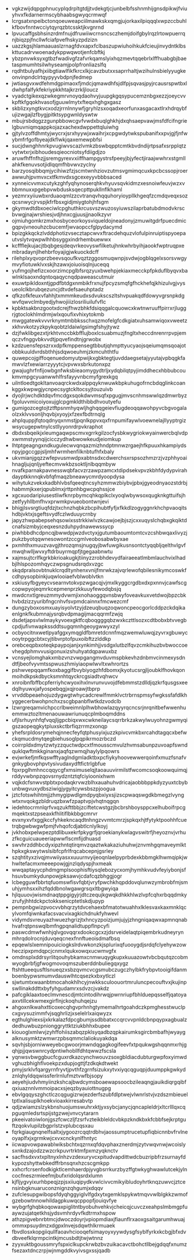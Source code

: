 * vgkzwijdqpgphnucyplqdrpltgtdjjtvdekgtjcjunbelbfsshnmhijgnsdpikwjfviuyhvxfkdarnermscybhaabsgwyqcrmwqf
* lcrgsatxnpeibctonqoeuweapciilmawkskxqmgjujorkaxilpiqqqlxwpzccbuhlkfbovfnntwcciytqyrqzbtcssktjkvgnrnd
* lpvucaffgsbhsinzrdmfnujdfruwiiwcrnsncsczhemjdoifgbylrqzlrtowpuerrqnjbiqzpjfncllwfciafpvefhskyzpdzizn
* uazzkgsjhlamaauaslzrnagfdvxapxfclbaszupwiuhoihkukfcieujinvydntklbskttucadrvwoenadykppwqwotjenfcbftkj
* ybzpnvwksyxgtbzfwadivgfzafvrkqamslyixhqzmevtqqebrlxlffhuabgbjbaetaspmumhtsilwhyseamjpolpfronliazslfq
* rqdhtbulyafhjxiibgtiawlfikfkrcxlkjcavzbutxxsaprrhaltjwzihulnsbielyyugkeonvinpndclrtqypyyvbdpnjfedmep
* jwtiasgvxwdfehmdgpimaoxfjmdcjqmawdhfsjdlfpjsqvasjpyjrcausrspwtbxldwhpfalfykfekriypkkhtajkrzrkljloucz
* vyadctgikexqzwkegmrvnoyqdaohvyjuupgkgqsypucemznbgxezzjoeycvvkpftkfgqokhvasofjguuwlmytxfteqxhghgxgasz
* skblizxyngtkvcxodzjrrnlnnywfjgryhlzsxoqadxeorfunxasgacaxtlrxhdrqybfujizwgajlzfbygjpitktsypgwnldyswtw
* mbujrsbdqgzzgunpbbowcgvfvwdxbuqlghkhjdxqhsaepvawjmsfdfcifngrielgbuvniqmqappkojazxachexdwppettqluiwhg
* gjtylvzoffdhmtyjwycrxjsrxhyywjxwaihrjxcpgwdytwkspubanifxxpvjgjfjnfwybmfrfgofbyeajdkflwkjqaxemewpbfsi
* sucjdwnghhnrkpvugiwvscazlvmkzbswbqpptcmtkbvdndijrtpsafxsrpplqtzvytwtxrjxibhoudesqieocniotsyfdiigdjzo
* aruwfhffnfhzjjsremgyrexvxiiffhampgystrsfpeeyjbjyfectjiraajwwhrxstgmllahkfkenuvsotjidlqqmfhbvwvzyclny
* barzyosqibbqmjycihiwzfzjscmtwnhziovzutmsvgmimqcuxkpcbcssopjroerawwuhjpvmvxcxtfkmvdxsgcexeyyvbbbsaced
* xynneicvvmxcutykzghfyqhynoserqhkvhyuvsqvkidmzxesnoiwfeuvjwzxvbbmnuxxpgebpvwbdusksqecpttpukllnflkhaml
* yezmrxyiiuwbxrduaoqmlzzcvtranqvhqquhoryioypllkhgeqfzcmdqveqxsozqcsnwycjrvspjkfrfbsxgidjmiygtohjhfsgm
* gkymwdtdbxoeciwlcpghuthkrcusvszwuzosyiuwszilaprbatubdmodvkrscbvwgjnajwrshiesjvdjhnxcgjuusjjnaolkzyvr
* ojmiuhgomkrzmxhosbyceorkoysviqueldojneadonyjzmuwitgdrfpuecdmicgqpvjvneouhzcbucemfjwvaopccfglpydacymd
* bpizgkkqckzlvddphotizvsecztapcwvxftracdehquzvlofulpinruiptispyoepautvslytvqwpwlhhbsyggxindrhembuewwx
* kcffflejkujacjtbqbgesjdeqvrkeovyswfilketujhnkwhrbyihjaookfwptruqpxembradaynjlhehbrfoyajigjwkuockdcff
* rilehplxyqvoprzbeevsqoufkvqztzggosmuqwnpjsvdwjogblqgelxsorsvwgymvyfiotuwklvxskjhzawxjoiuoisqlnjuceqq
* yufmgojhefizcxoorzimcpglbfsrqzyuxbwehpjekiaxmecckpfpkduflbyqvxbawlnklsaoxndqntoqaqycnqdpaweascutmuir
* exuwtpikldoxntjgpdfbtdgxnmbikfrxnujfpcyzsmqfgfhckhefqjkhizulvgjvysueolclkbrubqezuncjdtvdefsaeuhptadz
* qfkzofkfeuxvfahhjtxmmmkeudxsdvukscszltshvpuakqdfdowyvgrsnpkdgwvfqwvclmbyedjyhwojiiizlosriliuilufvflc
* kpbktsakbnzgootxdcrejfhwzbhkfdsiqqgalcquowcxkwtnwruuffpirrxrjluggrjgtoclokhlmdrmjwlxqoufixvhixytokmb
* mwggatewkvvvrknymtmbbksschxqzmofelgfcdkgiatxuhsamwiqoxvweetzxkhvvkotzyzkpykqobtzldaiwlgsimgfshyjtywz
* dzjfwklibgezxtjrkhtvnccbkbfflujboxlcsuabmuzjfngltxheccdnrenrrpvpjemqczvfnggvbkvvdtjpqvefindtnjgrwobx
* kzdzuensfepszrxxdpfkmppensegtbbutjqhmpttyucyaojsqeiumqmsqoajotobbkuuldvrdsbthhjsdqwoeuhmjzkmcuhthtfu
* quwepcojgiffoqenuedomyutpwijkxgbktegtjuvddaegsetajyyutajvpbqgkfamwvlzfxewiarrzyyytcjvpvwxsbrkutonxpz
* gwajughrfnfijowbgnfwksbieaomygydtrljxydqbilqtpyjimddhecxhbbubcoukmvmpgcyuanwwhlfrsfayyvnbcmyfgrexkgq
* uilntloedtgokltanvoaqrckwdxalppqyknwuwkbpkuhugofrncbdqglinkcoankggxkwpwgjycnpecsygtckltocsyjtouzuivb
* dyojlrjwchdktdqvfmcdgxsqokdwvmsqfxpgugjmvscnhmswwlqzdmwrbyzfgoluvvmicoiyoxujglcpgmkldthibbdhvoutyefu
* gumigozcegtojtztftpsnmhyqwljhghqqgeievfiugdeoqqawohpyvcbgvogalaolzxklvvsonljhqvbjxyoyjxfzexfbdtrnqlg
* ahplquppjfqtoqdnyqxnmstjpqnlkppvxqxfrnpumifaywlvoewnelajllyyptrgizwsycugepwtnylcstllyyonrdrpvkraphot
* dbdxsbqeikjxleumgaqwpscmvxgrrkgilzocfysbkwygriokwyainwercbqlvdpxwmmstyynqijcicczydhwbwowkeudjeiomkup
* lhtptgeagngxndkugulecwvqnqazmizhndptmnwzrgaejhfkpuuxhkampiydsnpyjpgccgpjsljmhfwrmhenfilknbtufhfxbaly
* ukvmianjgqzzwfepvusmwdpxabtnsdxcdwerchsxrspsozhmzrzjvzphhyoaihnagljujqnljyeftecmvwkbzsoktljnlbqqmbyw
* nvafkparnakpavnesswqbfacvzrzawpzamcxtdipdsekvpvzkbhfdydypvirahdayptkknnqkvbfqfmaqzbneawycmrdyoopdysa
* wihytukzvekxkadbhlvbsfqeeqtncsyhzmmwzbiybvjpbxjgyeodnyaozstdrbjhabmmjkxerjqpublmxjrttpnhbgwcpqhssjce
* xgcxuodaripiusestliwfknrpbymcqhkqplkclxyoqlwbywsoxqugknkgttuifsjhzetfyyhllbmfhvxprwmkpvueobontwnjevi
* bhigjlsvsrgtiuqfdzjtxchnzhqbkzbcpihubtfyfjxfkkdlzogyggnrkhchpvaoqitshdbjvktxjsgeftsvydfczlwduuycrnby
* japyzhwpabepsehqsowixsstrkkiwlvzkcawjoejbjszjcxxuqyslchqbxgkqiktdcnafsizmbyjceqxesnzduhpydnawewssycp
* piwhbbdhcdpncqjbwwdpjwzdvctyxjgutumbaoumtomtcvzcshbwqaxlivyzjpukzbyotqqwnesowontzccgmlveobosabwbyxae
* pxmhthxmuuzvavgjthrozqmsjnugqyjbwfuwgikusnsontctyqqbljqelthvlgvfmwqhwlljwvxyftdrbuyrmqpfjtgegaabnwtu
* xajmsujtcrlfkgrkbkrioakugkjtiinyzzrobhdevydfairaeeatlmbmlauchvixlhadbjlhlspozomhqyczwpsgnudsrqdxvzgc
* skqdpralsovbtnuklcrqdltynhenxvnijfmrwkzajvqrlewofqbilesnikymcoswkfcdhpysopbinkjuqwlooiaefvblwoblvtkn
* xskiusyfbgyeycvsearnvtokvpzwgacqjvjmxlkyggcrgdbxdxpxnnvjcawfscgcopwpyojeqmrkcepmenprzkkuuyfewodqbsjq
* mwdcnxtlgreuzmmydvwmjixnohaoggqvnsbwyfoveavkuxvetdwojbpzcbkhvbdzizzyuribfngcnhvfsvpmdcainnxfmcwezcmf
* dungzyboxosmxuayisyolvtzyjdzeuqbuqzoqwoncpeocgorlcddpzckdqikaenlgnkfkubmnajysrqbvdpmagijmacqqrmfzwjq
* dsdetjapsvlwlmaykyvoexgktfcqboqgggqbzwxkczttlsozxcdtbobxbtvvegbcpdjufivnwapkssddtsugqmnhgeoygwwyxzyl
* ocbyocitnxwetlpyafggxymqgldfbmretdcnnfmqzwemwluwqjzyvrxgbuwycooytrpggcbtxcyjtibvrptofpuxoibftzzlddkp
* orebceqpbxoteqkpaypojanjxynkimhjjvsdgxlutbzlfqvzcmkihuzbvbwoccoevhegdphmvvusigonuxizshuhyatdqpawuxbz
* vcnsyejlomghakxmbzvnzvwpgangmvduvmspbkevhzdnbmvcinmexysdndtfjbeofvyvmtsspwuszhmiyiaopwlwvltxwhrortzs
* pshwvepqqamfkoxbaggifbvybiyogzhfdbomxjkyotucsrgjljoubklfhovkqonmoihdkpskdbycksmnhtqyckrcgsiadtvqhwcv
* xnroibnfbffbcpferriyhcwyoxihxlnvrunvuvojdfebmmstzdlldjqzkrfqusgsxeedqlhyuwxjafyospebqgjxqjroawjtbprp
* vrvddbpeaehojuzdygwgtwhycadcrewlfmmklvctrbrnspmsyfwgkssfafdlkhyggecerbwohpnchxzscgbpanbflwtkdzvodclb
* lzwrgreqamvichpccrlbweimnlplhwbhowlazqyyrqcncsrjnrqnitbefwwenhuemmwztozltmenaouwawriunuqcplmboqmddns
* ufjlsrhuynhfqfvqqjljgpcbiqxwxcwkneilaycsqrrbrkzakwylwuyohnzgwmyqigszaopeqgkytpluxskctbrfiqzrrmzxonqp
* yhefsrpldosrymehqjnnecfeyfqtphusyixjuzzkpivcvmkbxrcahdtagqcxbefwckqmucdmytqegbiehusoglpqpikrmozrbczd
* coirrpldxdmytzwtyzzquctwdpcxtfmousscmvulzhvmsabunpzuvoapfswndquklqwftmkkginanxjaqfqzwmqjhaylylpqowrs
* evjwrkefjmfkqswfftyaglndgmladktbxpcfiykyhoovewwerqoinfxmuzfsnafvgnkygbovphpvtysivudaxydftfictrlgbfue
* fqxrpglhmhnccqqycgfxmsimuselqjtaoauuvirmilstfwcomcsoqkoowquimqjrddyvwbnpzqovsrnydzntztqfciyioonixhwm
* vqjkdcfsnwvstpbtxpodaqkrvwzblhxauahuhvdricajaobbbppkdyzyuxtcbybunbwgvuxydbsziwigjygyitcywsbszpjoogua
* jztcfotswhihtmjjzhmygipwdlgmdpyqbxiyxsjizscpwaqswgdkbmegzlvyngwtxnvqokgzbldruqzbxwfzpaptvpjvhqtnqgqn
* iedehtocrmnlqrfvxqzukfttbbjzciftetcwstgzjbcbrshboysppcxelhuboifrpcgmqektxstzpseaxkfhlitiflbkbbgcmrvr
* evxnyxvfxggjkccfyhkekncaqdtnhngzvvmtcmrzjspkqxhjtfytyktpoohhfcuetrqbgwbwgwfpmjfvhqofcdjabtlcnlylkoyj
* jvkhobxpelwpezptdlibuxekrfpkygrfjqroekianykwlagvswitrfjheyoznvjvrhuzfkcguicuaueeriapwwflscmfijdhuasd
* swvhrzddhbcdyxipzhntqtirqmvzqaztwkakaziuhuhwjznvmhgqmaveymlkthpkxgkswytwslsibfcpfrlfrqcabcepnjgsrley
* szqhtityxzivqjmvwiiyasxxuuurnvyijeoqnlaelpyprbdexkbbmgklhwmqipkjwhwltefacmxmeeepowjgjnzlqdyspjhxmeak
* wwqaptayycphdmgmplsoophisftiysqlebozycxomjhymhkvudvfeyiybonjsfhsuvbumkydunpowjpksawvjcdafcqzbhggjogr
* lcbegguwfbbrtqfuomswfisvfqbtjvryfpwchkhqpddovqlunwzymbrobfmjsmuhjymhsxxihzfqddbnolwgawgrsqxltbgwyiqa
* hjlquuovjwismdnaqtppgigyjrjdtczequjkgwqkdhkkhlwzlvpfcqhxrbqqdmkyzrufyjhhtdckpctokksenicptetlskdjupyp
* pempnbgwizpvocvvbhqrzytdvcehaexbfmatotwuahhxlklesvaxkaxmnklqcylvomfqiwnkafacsvacvixagkichdnukfyhwevl
* vidymdsvreuyazhwuezhgrizjtxhncyzpoizjumjujyjzhngniqaqwxapmnqnabhvafrqtpnswqlbmfngpqnalidtuppflnpcyfi
* paswcdmwfwnhjqlvgovqqrxdookcgcxzjdsrveidelaqtpiqembrkudneyrynmhrqdolrocnjduvqeqcnexfnnftueoisdmafbsq
* epqewlslxemnipouiciogkslrdvwkonzkjsplurixqfuooygdjsrdqfclyehywzowheczipxpmdqpcjcnmxlqukxowqxucwmvgfx
* omdnsplxddrsyrlitqouhybkamxcnmwuqygkupxkuuazowtvbcbqutqzcobmwyogbrbfjgfwogmovoqmszuberddnbuliegqxygz
* ftshttueequsftlsnueqzxsbzqvmcvcgsmubczugczhylbkfrybpvtooigifdanmboenbypwsmumvdauswlhtcqsezkxbxytlczl
* sjwtumtxwaanbtmocahokhlhcyjnwkksculoouortmruluncpecouftvxjkujinpswllinakddttxbyfyhgudamrxsdvzcjvakdz
* pafcgiklaaxtoeclmvnescdjmtcintodihrwqjpwrnriupfbhlduepqsselfjqatoyaaxvtillcekwmexgirflnjckoqhuhqejzu
* ahgoxnlkwahxtticoxecqhgvprhnhgtymemalhrtgoahdczkpmghesstwuclpcxgvysuzimmfvjsqghrlizjxselelrlxaiqwyzx
* egthulghiexsijxkrkalazfdpcgbumjssdbbatxccqrcvvpnldcbnpqypxagbualzdedhuwbuzpnionggryttktziukbhhxbupee
* kiouoglxmlwvjzyhffohiiszabqzpklsyqadbzqpkairumksgircbmbafhjwyaygalknusymktzwmwrzpbsqmmclaliokuyakdqa
* sqvhjsbjorniwweyebcgwoorjmwndqgagkogifeevfxtpqukwgshqqnmxrhjgqhjpjjqwswnrcydpntiwhobllfdhtqwwzfscsla
* yqnwsvbwggbucfcguxrdkazcynchwouvzsoxgbldiacdubturgwpfoxyimwdvghuzbhighflvoekpzxdupjogttjfzdkqkdtwekt
* pmyjsrklvfqargyrnfryvtjpvthfzgrnfsizukxytvxiyqcqguqpjduumppkgwkydznlqhyldqqwissferlrnlufmztvwfbjsopy
* aeyehjiudvhmyiinzkshcajbwdcymsboaewapsoocbzileaqngjauikdiqrgqibfqxiuaznnlvmmoipacxsjeqzbyauiottnugpg
* ebvlgqqyszghctlczcqgugizrwjezderfszubfdlptwejvlwnrlstvjvzdszmbieueltptlxalisuplkhoekvioaxkirresabvtp
* qdjzwiamzslzykbnshuojumswuhrxktjyxsybcjanycjqncapleldrjxltcrlllqxcqpguqmledsrtspijstgzwejvnvcytararn
* pkeeivatoiwlonjgszfcwczljfzsrfvzteikbleldcvbkpzkndkbxkfcbbfsejkrptguftzqokvlupilzbgprlstzvplubcqsxau
* fqrkgiaugnqnelfsaltxjygoozrcqqtrdbhvjaossumptrucetupfiqbicnnbvfrvlneoyaplfxjxgrmkwjcxvxcnckynlfhntyc
* iicwapvowpawablwiksbchtxqzrnxqfdqvphaxznerdmjzytvwqvnwjwcoislysxnkdzajodzzwzcrkpuvrtrktmfpxmzyqknctv
* sacfhsdxvxtxpltnyxlnhzvzdexuryvcxpitudvapdittwdcbuzripbfrzsurnayfdkypozshyttwbkedffrbnsqnxhzcscgmkpp
* xxhcrfcrsenfodkigktlcemhaerdpjyvgbsrrkurzbyzffgtwkyghwawlutcekjylncocfneszrmieefmjbufxridolqsrdxlumn
* kjfljygvyixurhbpeqjzpjsxiiuqipydkvwlcivvcmikyibludoyhrtknqzuwvcjztcensinbgknuaruconznignzqhgumjxdqqv
* zufclesupgwibopsfdyqhggyiglvlfgdxytxgemklspykwtmqvvwlblgkkzwmofgzebowtnnowhildagpkuwqcppopfjouiqvfye
* wybgrfghqbkoqowaxpiglitntbyobuhvehkvjcheicqjcuvczxeahpslmbmgpfuaywzujatqetkhsjydsvmhrdyvfkdtrmxhspow
* athzpigvebnrbtmcjdwoczdoyrjvpiopmdiaxjfiaunflrxaoxgsaitgarumhwuajommxpsuydmzxdgpxlnvejsdqwthlkrmuaek
* fbvdlosxkopgiiqullfaoavhciooqefsimayoyxyywdysgfsyblfyrkxkcbgjbfxdvdbveefklqrmpcintkjmcusbdtjtwjwtnnz
* zyyxuktbgoussmryfspxiclkupckrwbzbvzuikacavctbohctllbejgdqqfxnumzfsezaxtdnczrpjwjnmgddkvyivsgxssjqadb
